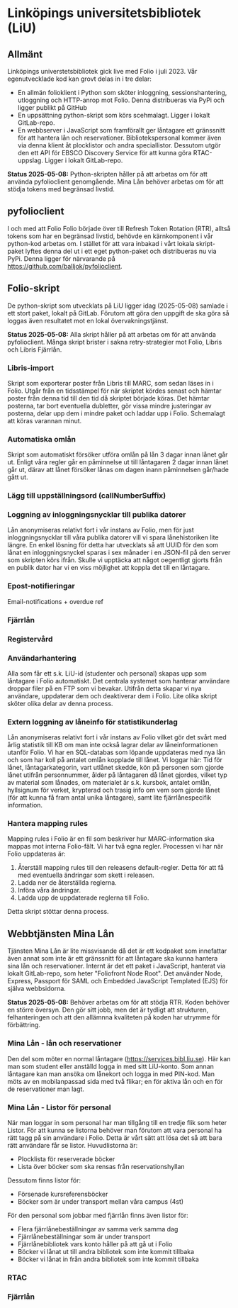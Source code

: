 # Linköpings universitetsbibliotek (LiU)

## Allmänt

Linköpings universtetsbibliotek gick live med Folio i juli 2023. Vår egenutvecklade kod kan grovt delas in i tre delar: 
- En allmän folioklient i Python som sköter inloggning, sessionshantering, utloggning och HTTP-anrop mot Folio. Denna distribueras via PyPi och ligger publikt på GitHub
- En uppsättning python-skript som körs scehmalagt. Ligger i lokalt GitLab-repo.
- En webbserver i JavaScript som framförallt ger låntagare ett gränssnitt för att hantera lån och reservationer. Bibliotekspersonal kommer även via denna klient åt plocklistor och andra speciallistor. Dessutom utgör den ett API för EBSCO Discovery Service för att kunna göra RTAC-uppslag. Ligger i lokalt GitLab-repo.

**Status 2025-05-08:** Python-skripten håller på att arbetas om för att använda pyfolioclient genomgående. Mina Lån behöver arbetas om för att stödja tokens med begränsad livstid.

## pyfolioclient

I och med att Folio Folio började över till Refresh Token Rotation (RTR), alltså tokens som har en begränsad livstid, behövde en kärnkomponent i vår python-kod arbetas om. I stället för att vara inbakad i vårt lokala skript-paket lyftes denna del ut i ett eget python-paket och distribueras nu via PyPi. Denna ligger för närvarande på https://github.com/balljok/pyfolioclient.

## Folio-skript

De python-skript som utvecklats på LiU ligger idag (2025-05-08) samlade i ett stort paket, lokalt på GitLab. Förutom att göra den uppgift de ska göra så loggas även resultatet mot en lokal övervakningstjänst. 

**Status 2025-05-08:** Alla skript håller på att arbetas om för att använda pyfolioclient. Många skript brister i sakna retry-strategier mot Folio, Libris och Libris Fjärrlån.

### Libris-import

Skript som exporterar poster från Libris till MARC, som sedan läses in i Folio. Utgår från en tidsstämpel för när skriptet kördes senast och hämtar poster från denna tid till den tid då skriptet började köras. Det hämtar posterna, tar bort eventuella dubletter, gör vissa mindre justeringar av posterna, delar upp dem i mindre paket och laddar upp i Folio. Schemalagt att köras varannan minut.

### Automatiska omlån

Skript som automatiskt försöker utföra omlån på lån 3 dagar innan lånet går ut. Enligt våra regler går en påminnelse ut till låntagaren 2 dagar innan lånet går ut, därav att lånet försöker lånas om dagen inann påminnelsen går/hade gått ut.

### Lägg till uppställningsord (callNumberSuffix)

### Loggning av inloggningsnycklar till publika datorer

Lån anonymiseras relativt fort i vår instans av Folio, men för just inloggningsnycklar till våra publika datorer vill vi spara lånehistoriken lite längre. En enkel lösning för detta har utvecklats så att UUID för den som lånat en inloggningsnyckel sparas i sex månader i en JSON-fil på den server som skripten körs ifrån. Skulle vi upptäcka att något oegentligt gjorts från en publik dator har vi en viss möjlighet att koppla det till en låntagare. 

### Epost-notifieringar

Email-notifications + overdue ref

### Fjärrlån

### Registervård

### Användarhantering

Alla som får ett s.k. LiU-id (studenter och personal) skapas upp som låntagare i Folio automatiskt. Det centrala systemet som hanterar användare droppar filer på en FTP som vi bevakar. Utifrån detta skapar vi nya användare, uppdaterar dem och deaktiverar dem i Folio. Lite olika skript sköter olika delar av denna process.

### Extern loggning av låneinfo för statistikunderlag

Lån anonymiseras relativt fort i vår instans av Folio vilket gör det svårt med årlig statistik till KB om man inte också lagrar delar av låneinformationen utanför Folio. Vi har en SQL-databas som löpande uppdateras med nya lån och som har koll på antalet omlån kopplade till lånet. Vi loggar här: Tid för lånet, låntagarkategorin, vart utlånet skedde, kön på personen som gjorde lånet utifrån personnummer, ålder på låntagaren då lånet gjordes, vilket typ av material som lånades, om materialet är s.k. kursbok, antalet omlån, hyllsignum för verket, krypterad och trasig info om vem som gjorde lånet (för att kunna få fram antal unika låntagare), samt lite fjärrlånespecifik information.

### Hantera mapping rules

Mapping rules i Folio är en fil som beskriver hur MARC-information ska mappas mot interna Folio-fält. Vi har två egna regler. Processen vi har när Folio uppdateras är:

1. Återställ mapping rules till den releasens default-regler. Detta för att få med eventuella ändringar som skett i releasen.
2. Ladda ner de återställda reglerna.
3. Införa våra ändringar.
4. Ladda upp de uppdaterade reglerna till Folio.

Detta skript stöttar denna process.

## Webbtjänsten Mina Lån

Tjänsten Mina Lån är lite missvisande då det är ett kodpaket som innefattar även annat som inte är ett gränssnitt för att låntagare ska kunna hantera sina lån och reservationer. Internt är det ett paket i JavaScript, hanterat via lokalt GitLab-repo, som heter "Foliofront Node Root". Det använder Node, Express, Passport för SAML och Embedded JavaScript Templated (EJS) för själva webbsidorna.

**Status 2025-05-08:** Behöver arbetas om för att stödja RTR. Koden behöver en större översyn. Den gör sitt jobb, men det är tydligt att strukturen, felhanteringen och att den allämnna kvaliteten på koden har utrymme för förbättring. 

### Mina Lån - lån och reservationer

Den del som möter en normal låntagare (https://services.bibl.liu.se). Här kan man som student eller anställd logga in med sitt LiU-konto. Som annan låntagare kan man ansöka om lånekort och logga in med PIN-kod. Man möts av en mobilanpassad sida med två flikar; en för aktiva lån och en för de reservationer man lagt.

### Mina Lån - Listor för personal

När man loggar in som personal har man tillgång till en tredje flik som heter Listor. För att kunna se listorna behöver man förutom att vara personal ha rätt tagg på sin användare i Folio. Detta är vårt sätt att lösa det så att bara rätt användare får se listor. Huvudlistorna är:

- Plocklista för reserverade böcker
- Lista över böcker som ska rensas från reservationshyllan

Dessutom finns listor för:

- Försenade kursreferensböcker
- Böcker som är under transport mellan våra campus (4st)

För den personal som jobbar med fjärrlån finns även listor för:

- Flera fjärrlånebeställningar av samma verk samma dag
- Fjärrlånebeställningar som är under transport
- Fjärrlånebibliotek vars konto håller på att gå ut i Folio
- Böcker vi lånat ut till andra bibliotek som inte kommit tillbaka
- Böcker vi lånat in från andra bibliotek som inte kommit tillbaka

### RTAC

### Fjärrlån

